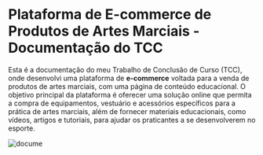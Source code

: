 # Plataforma de E-commerce de Produtos de Artes Marciais - Documentação do TCC

Esta é a documentação do meu Trabalho de Conclusão de Curso (TCC), onde desenvolvi uma plataforma de **e-commerce** voltada para a venda de produtos de artes marciais, com uma página de conteúdo educacional. O objetivo principal da plataforma é oferecer uma solução online que permita a compra de equipamentos, vestuário e acessórios específicos para a prática de artes marciais, além de fornecer materiais educacionais, como vídeos, artigos e tutoriais, para ajudar os praticantes a se desenvolverem no esporte.


![docume](https://github.com/user-attachments/assets/fafd8e06-8586-40c4-bea8-22cc65900bad)
